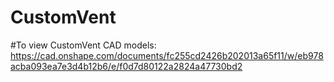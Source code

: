 # CustomVent

#To view CustomVent CAD models: https://cad.onshape.com/documents/fc255cd2426b202013a65f11/w/eb978acba093ea7e3d4b12b6/e/f0d7d80122a2824a47730bd2
